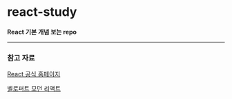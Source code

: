 # react-study
**React 기본 개념 보는 repo**

---

### 참고 자료
[React 공식 홈페이지](https://ko.reactjs.org/)

[벨로퍼트 모던 리액트](https://react.vlpt.us/)
